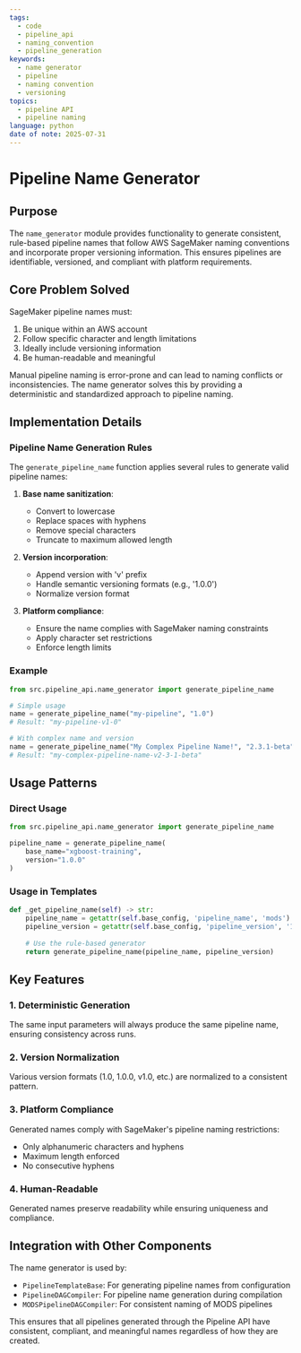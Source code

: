 ```yaml
---
tags:
  - code
  - pipeline_api
  - naming_convention
  - pipeline_generation
keywords:
  - name generator
  - pipeline
  - naming convention
  - versioning
topics:
  - pipeline API
  - pipeline naming
language: python
date of note: 2025-07-31
---
```


# Pipeline Name Generator

## Purpose

The `name_generator` module provides functionality to generate consistent, rule-based pipeline names that follow AWS SageMaker naming conventions and incorporate proper versioning information. This ensures pipelines are identifiable, versioned, and compliant with platform requirements.

## Core Problem Solved

SageMaker pipeline names must:
1. Be unique within an AWS account
2. Follow specific character and length limitations
3. Ideally include versioning information
4. Be human-readable and meaningful

Manual pipeline naming is error-prone and can lead to naming conflicts or inconsistencies. The name generator solves this by providing a deterministic and standardized approach to pipeline naming.

## Implementation Details

### Pipeline Name Generation Rules

The `generate_pipeline_name` function applies several rules to generate valid pipeline names:

1. **Base name sanitization**:
   - Convert to lowercase
   - Replace spaces with hyphens
   - Remove special characters
   - Truncate to maximum allowed length

2. **Version incorporation**:
   - Append version with 'v' prefix
   - Handle semantic versioning formats (e.g., '1.0.0')
   - Normalize version format

3. **Platform compliance**:
   - Ensure the name complies with SageMaker naming constraints
   - Apply character set restrictions
   - Enforce length limits

### Example

```python
from src.pipeline_api.name_generator import generate_pipeline_name

# Simple usage
name = generate_pipeline_name("my-pipeline", "1.0")
# Result: "my-pipeline-v1-0"

# With complex name and version
name = generate_pipeline_name("My Complex Pipeline Name!", "2.3.1-beta")
# Result: "my-complex-pipeline-name-v2-3-1-beta"
```

## Usage Patterns

### Direct Usage

```python
from src.pipeline_api.name_generator import generate_pipeline_name

pipeline_name = generate_pipeline_name(
    base_name="xgboost-training",
    version="1.0.0"
)
```

### Usage in Templates

```python
def _get_pipeline_name(self) -> str:
    pipeline_name = getattr(self.base_config, 'pipeline_name', 'mods')
    pipeline_version = getattr(self.base_config, 'pipeline_version', '1.0')
    
    # Use the rule-based generator
    return generate_pipeline_name(pipeline_name, pipeline_version)
```

## Key Features

### 1. Deterministic Generation
The same input parameters will always produce the same pipeline name, ensuring consistency across runs.

### 2. Version Normalization
Various version formats (1.0, 1.0.0, v1.0, etc.) are normalized to a consistent pattern.

### 3. Platform Compliance
Generated names comply with SageMaker's pipeline naming restrictions:
- Only alphanumeric characters and hyphens
- Maximum length enforced
- No consecutive hyphens

### 4. Human-Readable
Generated names preserve readability while ensuring uniqueness and compliance.

## Integration with Other Components

The name generator is used by:
- `PipelineTemplateBase`: For generating pipeline names from configuration
- `PipelineDAGCompiler`: For pipeline name generation during compilation
- `MODSPipelineDAGCompiler`: For consistent naming of MODS pipelines

This ensures that all pipelines generated through the Pipeline API have consistent, compliant, and meaningful names regardless of how they are created.
